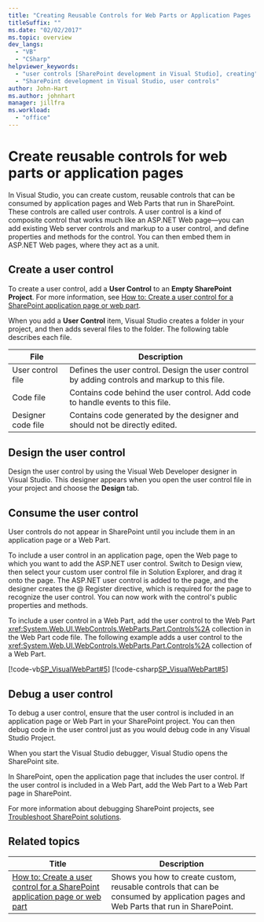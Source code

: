 ```yaml
---
title: "Creating Reusable Controls for Web Parts or Application Pages | Microsoft Docs"
titleSuffix: ""
ms.date: "02/02/2017"
ms.topic: overview
dev_langs:
  - "VB"
  - "CSharp"
helpviewer_keywords:
  - "user controls [SharePoint development in Visual Studio], creating"
  - "SharePoint development in Visual Studio, user controls"
author: John-Hart
ms.author: johnhart
manager: jillfra
ms.workload:
  - "office"
---
```

# Create reusable controls for web parts or application pages
  In Visual Studio, you can create custom, reusable controls that can be consumed by application pages and Web Parts that run in SharePoint. These controls are called user controls. A user control is a kind of composite control that works much like an ASP.NET Web page—you can add existing Web server controls and markup to a user control, and define properties and methods for the control. You can then embed them in ASP.NET Web pages, where they act as a unit.

## Create a user control
 To create a user control, add a **User Control** to an **Empty SharePoint Project**. For more information, see [How to: Create a user control for a SharePoint application page or web part](../sharepoint/how-to-create-a-user-control-for-a-sharepoint-application-page-or-web-part.md).

 When you add a **User Control** item, Visual Studio creates a folder in your project, and then adds several files to the folder. The following table describes each file.

|File|Description|
|----------|-----------------|
|User control file|Defines the user control. Design the user control by adding controls and markup to this file.|
|Code file|Contains code behind the user control. Add code to handle events to this file.|
|Designer code file|Contains code generated by the designer and should not be directly edited.|

## Design the user control
 Design the user control by using the Visual Web Developer designer in Visual Studio. This designer appears when you open the user control file in your project and choose the **Design** tab.

## Consume the user control
 User controls do not appear in SharePoint until you include them in an application page or a Web Part.

 To include a user control in an application page, open the Web page to which you want to add the ASP.NET user control. Switch to Design view, then select your custom user control file in Solution Explorer, and drag it onto the page. The ASP.NET user control is added to the page, and the designer creates the @ Register directive, which is required for the page to recognize the user control. You can now work with the control's public properties and methods.

 To include a user control in a Web Part, add the user control to the Web Part <xref:System.Web.UI.WebControls.WebParts.Part.Controls%2A> collection in the Web Part code file. The following example adds a user control to the <xref:System.Web.UI.WebControls.WebParts.Part.Controls%2A> collection of a Web Part.

 [!code-vb[SP_VisualWebPart#5](../sharepoint/codesnippet/VisualBasic/sp_visualwebpart.vb/visualwebpart1/visualwebpart1.vb#5)]
 [!code-csharp[SP_VisualWebPart#5](../sharepoint/codesnippet/CSharp/sp_visualwebpart.cs/visualwebpart1/visualwebpart1.cs#5)]

## Debug a user control
 To debug a user control, ensure that the user control is included in an application page or Web Part in your SharePoint project. You can then debug code in the user control just as you would debug code in any Visual Studio Project.

 When you start the Visual Studio debugger, Visual Studio opens the SharePoint site.

 In SharePoint, open the application page that includes the user control. If the user control is included in a Web Part, add the Web Part to a Web Part page in SharePoint.

 For more information about debugging SharePoint projects, see [Troubleshoot SharePoint solutions](../sharepoint/troubleshooting-sharepoint-solutions.md).

## Related topics

|Title|Description|
|-----------|-----------------|
|[How to: Create a user control for a SharePoint application page or web part](../sharepoint/how-to-create-a-user-control-for-a-sharepoint-application-page-or-web-part.md)|Shows you how to create custom, reusable controls that can be consumed by application pages and Web Parts that run in SharePoint.|
